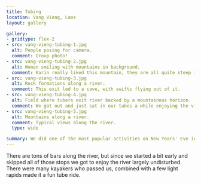 ```yaml
---
title: Tubing
location: Vang Vieng, Laos
layout: gallery

gallery:
- gridtype: flex-2
- src: vang-vieng-tubing-1.jpg
  alt: People posing for camera.
  comment: Group photo!
- src: vang-vieng-tubing-2.jpg
  alt: Woman smiling with mountains in background.
  comment: Karin really liked this mountain, they are all quite steep in this area.
- src: vang-vieng-tubing-3.jpg
  alt: Rock formations along a river.
  comment: This exit led to a cave, with swifts flying out of it.
- src: vang-vieng-tubing-4.jpg
  alt: Field where tubers exit river backed by a mountainous horizon.
  comment: We got out and just sat in our tubes a while enjoying the view.
- src: vang-vieng-tubing-5.jpg
  alt: Mountains along a river.
  comment: Typical views along the river.
  type: wide

summary: We did one of the most popular activities on New Years' Eve in Vang Vieng — tubing down the river!
---
```


There are tons of bars along the river, but since we started a bit early and skipped all of those stops we got to enjoy the river largely undisturbed. There were many kayakers who passed us, combined with a few light rapids made it a fun tube ride.

<!-- falsche antwort! -->
